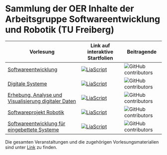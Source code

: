 # Sammlung der OER Inhalte der Arbeitsgruppe Softwareentwicklung und Robotik (TU Freiberg)

| Vorlesung                                                                                         | Link auf interaktive Startfolien                                                                                                                                                                                                                  | Beitragende                                                                                                   |
| ------------------------------------------------------------------------------------------------- | ------------------------------------------------------------------------------------------------------------------------------------------------------------------------------------------------------------------------------------------- | ------------------------------------------------------------------------------------------------------------- |
| [Softwareentwicklung](https://github.com/TUBAF-IfI-LiaScript/VL_Softwareentwicklung)              | [![LiaScript](https://raw.githubusercontent.com/LiaScript/LiaScript/master/badges/course.svg)](https://liascript.github.io/course/?https://github.com/TUBAF-IfI-LiaScript/VL_Softwareentwicklung/blob/master/00_Einfuehrung.md)             | ![GitHub contributors](https://img.shields.io/github/contributors/TUBAF-IfI-LiaScript/VL_Softwareentwicklung) |
| [Digitale Systeme](https://github.com/TUBAF-IfI-LiaScript/VL_EingebetteteSysteme)             | [![LiaScript](https://raw.githubusercontent.com/LiaScript/LiaScript/master/badges/course.svg)](https://liascript.github.io/course/?https://raw.githubusercontent.com/TUBAF-IfI-LiaScript/VL_EingebetteteSysteme/master/00_Einfuehrung.md#1) | ![GitHub contributors](https://img.shields.io/github/contributors/TUBAF-IfI-LiaScript/VL_EingebetteteSysteme) |
| [Erhebung, Analyse und Visualisierung digitaler Daten](https://github.com/TUBAF-IfI-LiaScript/VL_ProzeduraleProgrammierung) | [![LiaScript](https://raw.githubusercontent.com/LiaScript/LiaScript/master/badges/course.svg)](https://liascript.github.io/course/?https://github.com/TUBAF-IfI-LiaScript/VL_ProzeduraleProgrammierung/blob/master/README.md)               | ![GitHub contributors](https://img.shields.io/github/contributors/TUBAF-IfI-LiaScript/VL_ProzeduraleProgrammierung) |
| [Softwareprojekt Robotik](https://github.com/TUBAF-IfI-LiaScript/VL_SoftwareprojektRobotik)       | [![LiaScript](https://raw.githubusercontent.com/LiaScript/LiaScript/master/badges/course.svg)](https://liascript.github.io/course/?https://raw.githubusercontent.com/LiaPlayground/Workshop_Freiberg_09-12-1021/main/README.md#1)           | ![GitHub contributors](https://img.shields.io/github/contributors/TUBAF-IfI-LiaScript/VL_SoftwareprojektRobotik) |
| [Softwareentwicklung für eingebettete Systeme](https://github.com/TUBAF-IfI-LiaScript/VL_DigitaleSysteme)                     | [![LiaScript](https://raw.githubusercontent.com/LiaScript/LiaScript/master/badges/course.svg)](https://liascript.github.io/course/?https://github.com/TUBAF-IfI-LiaScript/VL_DigitaleSysteme/main/lectures/00_Einfuehrung.md#1)             | ![GitHub contributors](https://img.shields.io/github/contributors/TUBAF-IfI-LiaScript/VL_DigitaleSysteme) |

Die gesamten Veranstaltungen und die zugehörigen Vorlesungsmaterialien sind unter [Link](https://tubaf-ifi-liascript.github.io/) zu finden.
